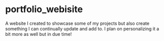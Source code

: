 # portfolio_webisite
A website I created to showcase some of my projects but also create something I can continually update and add to. I plan on personalizing it a bit more as well but in due time!
